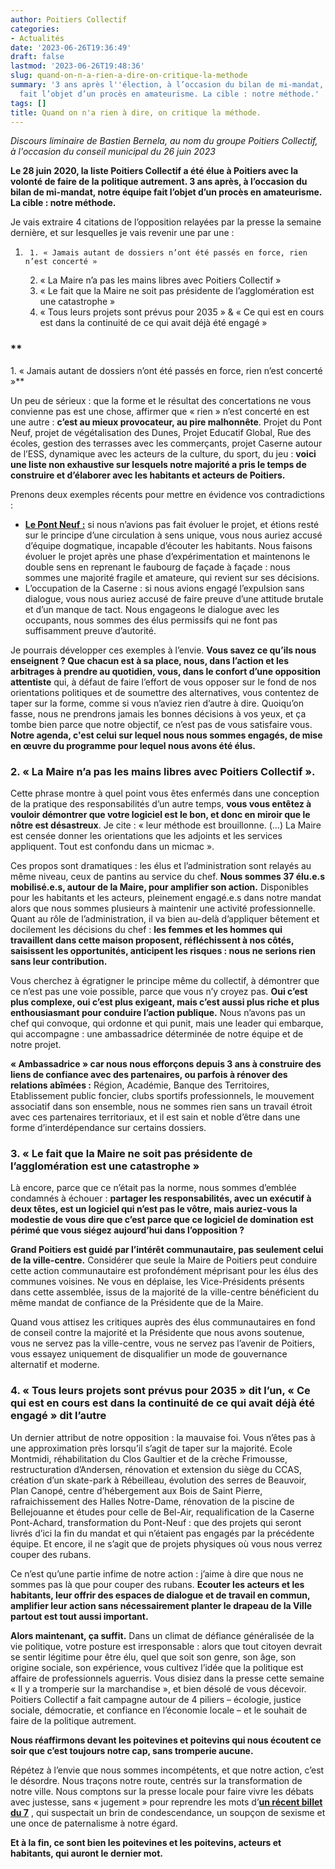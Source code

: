 ```yaml
---
author: Poitiers Collectif
categories:
- Actualités
date: '2023-06-26T19:36:49'
draft: false
lastmod: '2023-06-26T19:48:36'
slug: quand-on-n-a-rien-a-dire-on-critique-la-methode
summary: '3 ans après l''élection, à l’occasion du bilan de mi-mandat, notre équipe
  fait l’objet d’un procès en amateurisme. La cible : notre méthode.'
tags: []
title: Quand on n'a rien à dire, on critique la méthode.
---
```


_Discours liminaire de Bastien Bernela, au nom du groupe Poitiers Collectif,  
à l'occasion du conseil municipal du 26 juin 2023_

**Le 28 juin 2020, la liste Poitiers Collectif a été élue à Poitiers avec la volonté de faire de la politique autrement. 3 ans après, à l’occasion du bilan de mi-mandat, notre équipe fait l’objet d’un procès en amateurisme. La cible : notre méthode.**

Je vais extraire 4 citations de l’opposition relayées par la presse la semaine dernière, et sur lesquelles je vais revenir une par une :

  1.      1. « Jamais autant de dossiers n’ont été passés en force, rien n’est concerté »
     2. « La Maire n’a pas les mains libres avec Poitiers Collectif »
     3. « Le fait que la Maire ne soit pas présidente de l’agglomération est une catastrophe »
     4. « Tous leurs projets sont prévus pour 2035 » & « Ce qui est en cours est dans la continuité de ce qui avait déjà été engagé »

### **  
1\. « Jamais autant de dossiers n’ont été passés en force, rien n’est concerté »**

Un peu de sérieux : que la forme et le résultat des concertations ne vous convienne pas est une chose, affirmer que « rien » n’est concerté en est une autre : **c’est au mieux provocateur, au pire malhonnête**. Projet du Pont Neuf, projet de végétalisation des Dunes, Projet Educatif Global, Rue des écoles, gestion des terrasses avec les commerçants, projet Caserne autour de l’ESS, dynamique avec les acteurs de la culture, du sport, du jeu : **voici une liste non exhaustive sur lesquels notre majorité a pris le temps de construire et d’élaborer avec les habitants et acteurs de Poitiers.**

Prenons deux exemples récents pour mettre en évidence vos contradictions :

  * **[Le Pont Neuf :](https://poitierscollectif.fr/blog/2023/05/26/le-projet-du-pont-neuf/)** si nous n’avions pas fait évoluer le projet, et étions resté sur le principe d’une circulation à sens unique, vous nous auriez accusé d’équipe dogmatique, incapable d’écouter les habitants. Nous faisons évoluer le projet après une phase d’expérimentation et maintenons le double sens en reprenant le faubourg de façade à façade : nous sommes une majorité fragile et amateure, qui revient sur ses décisions.
  * L’occupation de la Caserne : si nous avions engagé l’expulsion sans dialogue, vous nous auriez accusé de faire preuve d’une attitude brutale et d’un manque de tact. Nous engageons le dialogue avec les occupants, nous sommes des élus permissifs qui ne font pas suffisamment preuve d’autorité.

Je pourrais développer ces exemples à l’envie. **Vous savez ce qu’ils nous enseignent ? Que chacun est à sa place, nous, dans l’action et les arbitrages à prendre au quotidien, vous, dans le confort d’une opposition attentiste** qui, à défaut de faire l’effort de vous opposer sur le fond de nos orientations politiques et de soumettre des alternatives, vous contentez de taper sur la forme, comme si vous n’aviez rien d’autre à dire. Quoiqu’on fasse, nous ne prendrons jamais les bonnes décisions à vos yeux, et ça tombe bien parce que notre objectif, ce n’est pas de vous satisfaire vous. **Notre agenda, c'est celui sur lequel nous nous sommes engagés, de mise en œuvre du programme pour lequel nous avons été élus.**

### **2\. « La Maire n’a pas les mains libres avec Poitiers Collectif ».**

Cette phrase montre à quel point vous êtes enfermés dans une conception de la pratique des responsabilités d’un autre temps, **vous vous entêtez à vouloir démontrer que votre logiciel est le bon, et donc en miroir que le nôtre est désastreux**. Je cite : « leur méthode est brouillonne. (…) La Maire est censée donner les orientations que les adjoints et les services appliquent. Tout est confondu dans un micmac ».

Ces propos sont dramatiques : les élus et l’administration sont relayés au même niveau, ceux de pantins au service du chef. **Nous sommes 37 élu.e.s mobilisé.e.s, autour de la Maire, pour amplifier son action.** Disponibles pour les habitants et les acteurs, pleinement engagé.e.s dans notre mandat alors que nous sommes plusieurs à maintenir une activité professionnelle. Quant au rôle de l’administration, il va bien au-delà d’appliquer bêtement et docilement les décisions du chef : **les femmes et les hommes qui travaillent dans cette maison proposent, réfléchissent à nos côtés, saisissent les opportunités, anticipent les risques : nous ne serions rien sans leur contribution.**

Vous cherchez à égratigner le principe même du collectif, à démontrer que ce n’est pas une voie possible, parce que vous n’y croyez pas. **Oui c’est plus complexe, oui c’est plus exigeant, mais c’est aussi plus riche et plus enthousiasmant pour conduire l’action publique.** Nous n’avons pas un chef qui convoque, qui ordonne et qui punit, mais une leader qui embarque, qui accompagne : une ambassadrice déterminée de notre équipe et de notre projet.

**« Ambassadrice » car nous nous efforçons depuis 3 ans à construire des liens de confiance avec des partenaires, ou parfois à rénover des relations abîmées :** Région, Académie, Banque des Territoires, Etablissement public foncier, clubs sportifs professionnels, le mouvement associatif dans son ensemble, nous ne sommes rien sans un travail étroit avec ces partenaires territoriaux, et il est sain et noble d’être dans une forme d’interdépendance sur certains dossiers.

### **3\. « Le fait que la Maire ne soit pas présidente de l’agglomération est une catastrophe »**

Là encore, parce que ce n’était pas la norme, nous sommes d’emblée condamnés à échouer : **partager les responsabilités, avec un exécutif à deux têtes, est un logiciel qui n’est pas le vôtre, mais auriez-vous la modestie de vous dire que c’est parce que ce logiciel de domination est périmé que vous siégez aujourd’hui dans l’opposition ?**

**Grand Poitiers est guidé par l’intérêt communautaire, pas seulement celui de la ville-centre.** Considérer que seule la Maire de Poitiers peut conduire cette action communautaire est profondément méprisant pour les élus des communes voisines. Ne vous en déplaise, les Vice-Présidents présents dans cette assemblée, issus de la majorité de la ville-centre bénéficient du même mandat de confiance de la Présidente que de la Maire.

Quand vous attisez les critiques auprès des élus communautaires en fond de conseil contre la majorité et la Présidente que nous avons soutenue, vous ne servez pas la ville-centre, vous ne servez pas l’avenir de Poitiers, vous essayez uniquement de disqualifier un mode de gouvernance alternatif et moderne.

### **4\. « Tous leurs projets sont prévus pour 2035 » dit l’un, « Ce qui est en cours est dans la continuité de ce qui avait déjà été engagé » dit l’autre**

Un dernier attribut de notre opposition : la mauvaise foi. Vous n’êtes pas à une approximation près lorsqu’il s’agit de taper sur la majorité. Ecole Montmidi, réhabilitation du Clos Gaultier et de la crèche Frimousse, restructuration d’Andersen, rénovation et extension du siège du CCAS, création d’un skate-park à Rébeilleau, évolution des serres de Beauvoir, Plan Canopé, centre d’hébergement aux Bois de Saint Pierre, rafraichissement des Halles Notre-Dame, rénovation de la piscine de Bellejouanne et études pour celle de Bel-Air, requalification de la Caserne Pont-Achard, transformation du Pont-Neuf : que des projets qui seront livrés d’ici la fin du mandat et qui n’étaient pas engagés par la précédente équipe. Et encore, il ne s’agit que de projets physiques où vous nous verrez couper des rubans.

Ce n’est qu’une partie infime de notre action : j’aime à dire que nous ne sommes pas là que pour couper des rubans. **Ecouter les acteurs et les habitants, leur offrir des espaces de dialogue et de travail en commun, amplifier leur action sans nécessairement planter le drapeau de la Ville partout est tout aussi important.**

**Alors maintenant, ça suffit.** Dans un climat de défiance généralisée de la vie politique, votre posture est irresponsable : alors que tout citoyen devrait se sentir légitime pour être élu, quel que soit son genre, son âge, son origine sociale, son expérience, vous cultivez l’idée que la politique est affaire de professionnels aguerris. Vous disiez dans la presse cette semaine « Il y a tromperie sur la marchandise », et bien désolé de vous décevoir. Poitiers Collectif a fait campagne autour de 4 piliers – écologie, justice sociale, démocratie, et confiance en l’économie locale – et le souhait de faire de la politique autrement.

**Nous réaffirmons devant les poitevines et poitevins qui nous écoutent ce soir que c’est toujours notre cap, sans tromperie aucune.**

Répétez à l’envie que nous sommes incompétents, et que notre action, c’est le désordre. Nous traçons notre route, centrés sur la transformation de notre ville. Nous comptons sur la presse locale pour faire vivre les débats avec justesse, sans « jugement » pour reprendre les mots d’**[un récent billet du 7](https://www.le7.info/article/21869-jugement)** , qui suspectait un brin de condescendance, un soupçon de sexisme et une once de paternalisme à notre égard.

**Et à la fin, ce sont bien les poitevines et les poitevins, acteurs et habitants, qui auront le dernier mot.**

